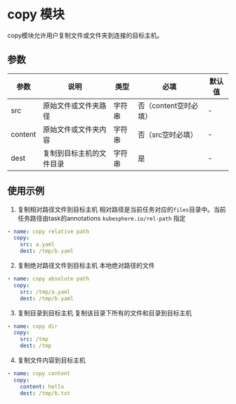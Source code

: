 # copy 模块

copy模块允许用户复制文件或文件夹到连接的目标主机。

## 参数

| 参数 | 说明 | 类型 | 必填 | 默认值 |
|------|------|------|------|-------|
| src | 原始文件或文件夹路径 | 字符串 | 否（content空时必填） | - |
| content | 原始文件或文件夹内容 | 字符串 | 否（src空时必填） | - |
| dest | 复制到目标主机的文件目录 | 字符串 | 是 | - |

## 使用示例

1. 复制相对路径文件到目标主机
相对路径是当前任务对应的`files`目录中。当前任务路径由task的annotations `kubesphere.io/rel-path` 指定
```yaml
- name: copy relative path
  copy:
    src: a.yaml
    dest: /tmp/b.yaml
```

2. 复制绝对路径文件到目标主机
本地绝对路径的文件
```yaml
- name: copy absolute path
  copy:
    src: /tmp/a.yaml
    dest: /tmp/b.yaml
```

3. 复制目录到目标主机
复制该目录下所有的文件和目录到目标主机
```yaml
- name: copy dir
  copy:
    src: /tmp
    dest: /tmp
```

4. 复制文件内容到目标主机
```yaml
- name: copy content
  copy:
    content: hello
    dest: /tmp/b.txt
```